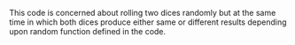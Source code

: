 
This code is concerned about rolling two dices randomly but at the same time in which both dices produce either same or different results depending upon random function defined in the code.
